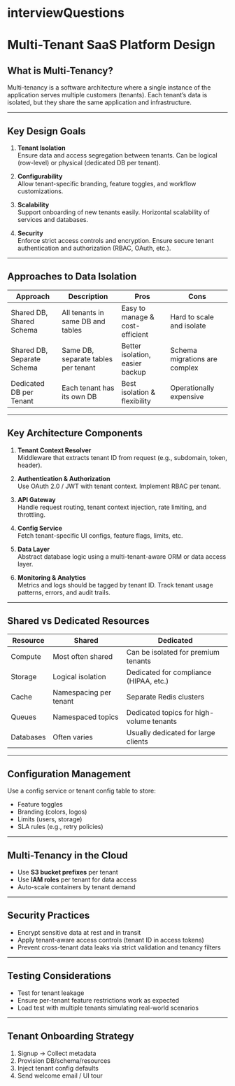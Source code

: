 # interviewQuestions

# Multi-Tenant SaaS Platform Design

## What is Multi-Tenancy?
Multi-tenancy is a software architecture where a single instance of the application serves multiple customers (tenants). Each tenant’s data is isolated, but they share the same application and infrastructure.

---

## Key Design Goals

1. **Tenant Isolation**  
   Ensure data and access segregation between tenants. Can be logical (row-level) or physical (dedicated DB per tenant).

2. **Configurability**  
   Allow tenant-specific branding, feature toggles, and workflow customizations.

3. **Scalability**  
   Support onboarding of new tenants easily. Horizontal scalability of services and databases.

4. **Security**  
   Enforce strict access controls and encryption. Ensure secure tenant authentication and authorization (RBAC, OAuth, etc.).

---

## Approaches to Data Isolation

| Approach                     | Description                        | Pros                          | Cons                        |
|-----------------------------|------------------------------------|-------------------------------|-----------------------------|
| Shared DB, Shared Schema    | All tenants in same DB and tables  | Easy to manage & cost-efficient | Hard to scale and isolate   |
| Shared DB, Separate Schema  | Same DB, separate tables per tenant| Better isolation, easier backup | Schema migrations are complex |
| Dedicated DB per Tenant     | Each tenant has its own DB         | Best isolation & flexibility   | Operationally expensive     |

---

## Key Architecture Components

1. **Tenant Context Resolver**  
   Middleware that extracts tenant ID from request (e.g., subdomain, token, header).

2. **Authentication & Authorization**  
   Use OAuth 2.0 / JWT with tenant context. Implement RBAC per tenant.

3. **API Gateway**  
   Handle request routing, tenant context injection, rate limiting, and throttling.

4. **Config Service**  
   Fetch tenant-specific UI configs, feature flags, limits, etc.

5. **Data Layer**  
   Abstract database logic using a multi-tenant-aware ORM or data access layer.

6. **Monitoring & Analytics**  
   Metrics and logs should be tagged by tenant ID. Track tenant usage patterns, errors, and audit trails.

---

## Shared vs Dedicated Resources

| Resource   | Shared                         | Dedicated                         |
|------------|--------------------------------|-----------------------------------|
| Compute    | Most often shared              | Can be isolated for premium tenants |
| Storage    | Logical isolation              | Dedicated for compliance (HIPAA, etc.) |
| Cache      | Namespacing per tenant         | Separate Redis clusters            |
| Queues     | Namespaced topics              | Dedicated topics for high-volume tenants |
| Databases  | Often varies                   | Usually dedicated for large clients |

---

## Configuration Management

Use a config service or tenant config table to store:
- Feature toggles
- Branding (colors, logos)
- Limits (users, storage)
- SLA rules (e.g., retry policies)

---

## Multi-Tenancy in the Cloud

- Use **S3 bucket prefixes** per tenant  
- Use **IAM roles** per tenant for data access  
- Auto-scale containers by tenant demand

---

## Security Practices

- Encrypt sensitive data at rest and in transit  
- Apply tenant-aware access controls (tenant ID in access tokens)  
- Prevent cross-tenant data leaks via strict validation and tenancy filters

---

## Testing Considerations

- Test for tenant leakage  
- Ensure per-tenant feature restrictions work as expected  
- Load test with multiple tenants simulating real-world scenarios

---

## Tenant Onboarding Strategy

1. Signup → Collect metadata  
2. Provision DB/schema/resources  
3. Inject tenant config defaults  
4. Send welcome email / UI tour
